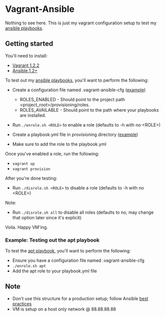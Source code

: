 # Vagrant-Ansible

Nothing to see here.  This is just my vagrant configuration setup to test
my [ansible playbooks](https://github.com/ryankanno/playbooks/).

## Getting started

You'll need to install:

  * [Vagrant 1.2.2](http://downloads.vagrantup.com/)
  * [Ansible 1.2+](http://www.ansibleworks.com/docs/gettingstarted.html)

To test out my [ansible playbooks](https://github.com/ryankanno/playbooks/), you'll want to perform the following:

  * Create a configuration file named .vagrant-ansible-cfg ([example](https://raw.github.com/ryankanno/vagrant-ansible/master/.vagrant-ansible-cfg.example))
    * ROLES_ENABLED - Should point to the project path &lt;project_root&gt;/provisioning/roles.
    * ROLES_AVAILABLE - Should point to the path where your playbooks are installed.

  * Run `./enrole.sh <ROLE>` to enable a role (defaults to -h with no &lt;ROLE&gt;)

  * Create a playbook.yml file in provisioning directory ([example](https://raw.github.com/ryankanno/vagrant-ansible/master/provisioning/playbook.yml.example))

  * Make sure to add the role to the playbook.yml

Once you've enabled a role, run the following:

  * `vagrant up`
  * `vagrant provision`

After you're done testing:

  * Run `./disrole.sh <ROLE>` to disable a role (defaults to -h with no &lt;ROLE&gt;)

Note:

  * Run `./disrole.sh all` to disable all roles (defaults to no, may change that option later since it's explicit)

Voila. Happy VM'ing.

### Example: Testing out the apt playbook

To test the [apt playbook](https://github.com/ryankanno/playbooks/tree/master/apt), you'll want to perform the following:

  * Ensure you have a configuration file named .vagrant-ansible-cfg 
  * `./enrole.sh apt`
  * Add the apt role to your playbook.yml file

## Note

  * Don't use this structure for a production setup; follow Ansible [best practices](http://www.ansibleworks.com/docs/bestpractices.html)
  * VM is setup on a host only network @ 88.88.88.88
